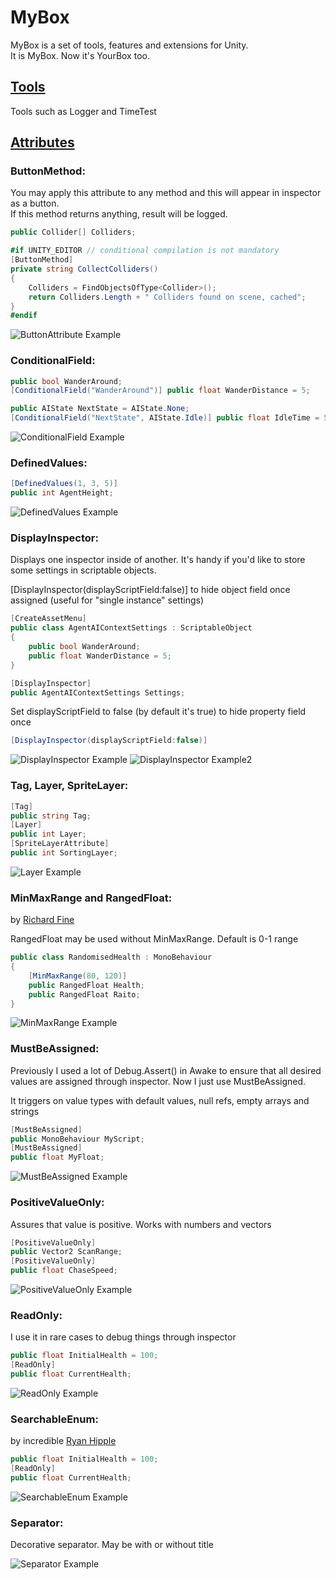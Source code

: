 # MyBox
MyBox is a set of tools, features and extensions for Unity.<br />
It is MyBox. Now it's YourBox too.<br />

## [Tools](Tools/)
Tools such as Logger and TimeTest

## [Attributes](Attributes/)
### ButtonMethod:
You may apply this attribute to any method and this will appear in inspector as a button. <br />
If this method returns anything, result will be logged.
```c#
public Collider[] Colliders;

#if UNITY_EDITOR // conditional compilation is not mandatory
[ButtonMethod]
private string CollectColliders()
{
    Colliders = FindObjectsOfType<Collider>();
    return Colliders.Length + " Colliders found on scene, cached";
}
#endif
```
![ButtonAttribute Example][ButtonAttribute]

[ButtonAttribute]: https://habrastorage.org/webt/65/5p/it/655pit_y1cjrg9umxlxuxj5g03c.gif "ButtonAttribute Example"


### ConditionalField:
```c#
public bool WanderAround;
[ConditionalField("WanderAround")] public float WanderDistance = 5;

public AIState NextState = AIState.None;
[ConditionalField("NextState", AIState.Idle)] public float IdleTime = 5;
```
![ConditionalField Example][ConditionalField]

[ConditionalField]: http://deadcow.ru/MyBox/ConditionalField.gif "ConditionalField Example"


### DefinedValues:
```c#
[DefinedValues(1, 3, 5)]
public int AgentHeight;
```
![DefinedValues Example][DefinedValues]

[DefinedValues]: http://deadcow.ru/MyBox/DefinedValues.gif "DefinedValues Example"


### DisplayInspector:
Displays one inspector inside of another. 
It's handy if you'd like to store some settings in scriptable objects.

[DisplayInspector(displayScriptField:false)] to hide object field once assigned (useful for "single instance" settings)
```c#
[CreateAssetMenu]
public class AgentAIContextSettings : ScriptableObject
{
	public bool WanderAround;
	public float WanderDistance = 5;
}
```
```c#
[DisplayInspector]
public AgentAIContextSettings Settings;
```
Set displayScriptField to false (by default it's true) to hide property field once 
```c#
[DisplayInspector(displayScriptField:false)]
```
![DisplayInspector Example][DisplayInspector]
![DisplayInspector Example2][DisplayInspector2]

[DisplayInspector]: http://deadcow.ru/MyBox/DisplayInspector.gif "DisplayInspector Example"
[DisplayInspector2]: http://deadcow.ru/MyBox/DisplayInspector2.gif "DisplayInspector Example2"


### Tag, Layer, SpriteLayer:
```c#
[Tag]
public string Tag;
[Layer]
public int Layer;
[SpriteLayerAttribute]
public int SortingLayer;
```
![Layer Example][Layer]

[Layer]: https://habrastorage.org/webt/gj/is/yh/gjisyhaqi3hgzrghuvt3ppevfs8.gif "Layer Example"


### MinMaxRange and RangedFloat:
by [Richard Fine](https://bitbucket.org/richardfine/scriptableobjectdemo)

RangedFloat may be used without MinMaxRange. Default is 0-1 range
```c#
public class RandomisedHealth : MonoBehaviour
{
	[MinMaxRange(80, 120)] 
	public RangedFloat Health;
	public RangedFloat Raito;
}
```
![MinMaxRange Example][MinMaxRange]

[MinMaxRange]: http://deadcow.ru/MyBox/MinMaxRange.gif "MinMaxRange Example"


### MustBeAssigned:
Previously I used a lot of Debug.Assert() in Awake to ensure that all desired values are assigned through inspector.
Now I just use MustBeAssigned. 

It triggers on value types with default values, null refs, empty arrays and strings
```c#
[MustBeAssigned]
public MonoBehaviour MyScript;
[MustBeAssigned]
public float MyFloat;
```
![MustBeAssigned Example][MustBeAssigned]

[MustBeAssigned]: http://deadcow.ru/MyBox/MustBeAssigned.png "MustBeAssigned Example"


### PositiveValueOnly:
Assures that value is positive. Works with numbers and vectors
```c#
[PositiveValueOnly]
public Vector2 ScanRange;
[PositiveValueOnly]
public float ChaseSpeed;
```
![PositiveValueOnly Example][PositiveValueOnly]

[PositiveValueOnly]: https://habrastorage.org/webt/kj/g_/tx/kjg_tx0agin62_9grlpebcrpzi4.gif "PositiveValueOnly Example"


### ReadOnly:
I use it in rare cases to debug things through inspector
```c#
public float InitialHealth = 100;
[ReadOnly]
public float CurrentHealth;
```
![ReadOnly Example][ReadOnly]

[ReadOnly]: http://deadcow.ru/MyBox/ReadOnly.png "ReadOnly Example"


### SearchableEnum:
by incredible [Ryan Hipple](https://github.com/roboryantron/UnityEditorJunkie)
```c#
public float InitialHealth = 100;
[ReadOnly]
public float CurrentHealth;
```
![SearchableEnum Example][SearchableEnum]

[SearchableEnum]: https://user-images.githubusercontent.com/20144789/39614240-5e844c24-4f3c-11e8-998a-e0fbf969ddd4.gif "SearchableEnum Example"


### Separator:
Decorative separator. May be with or without title

![Separator Example][Separator]

[Separator]: http://deadcow.ru/MyBox/Separator.png "Separator Example"
